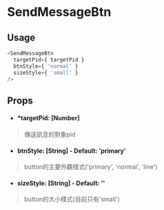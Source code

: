 # SendMessageBtn
## Usage
```javascript
<SendMessageBtn
  targetPid={ targetPid }
  btnStyle={ 'normal' }
  sizeStyle={ 'small' }
/>
```
## Props
- #### *targetPid: [Number]
> 傳送訊息的對象pid

- #### btnStyle: [String] - Default: 'primary'
> button的主要外觀樣式('primary', 'normal', 'line')

- #### sizeStyle: [String] - Default: ''
> button的大小樣式(目前只有'small')
